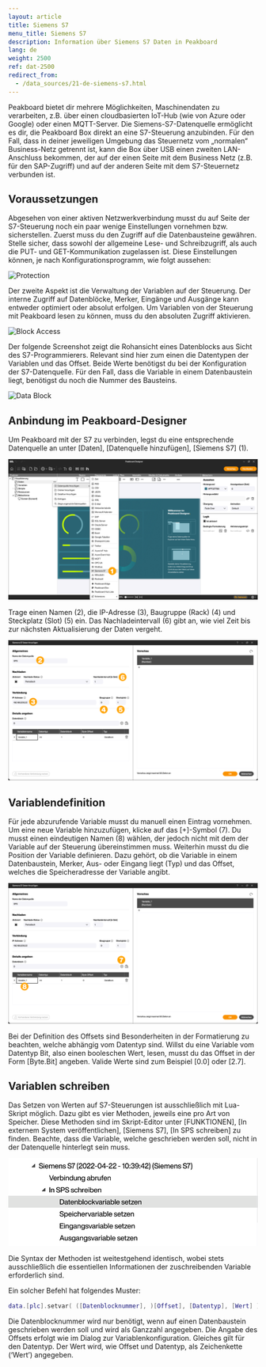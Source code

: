 ```yaml
---
layout: article
title: Siemens S7
menu_title: Siemens S7
description: Information über Siemens S7 Daten in Peakboard
lang: de
weight: 2500
ref: dat-2500
redirect_from:
  - /data_sources/21-de-siemens-s7.html
---
```


Peakboard bietet dir mehrere Möglichkeiten, Maschinendaten zu verarbeiten, z.B. über einen cloudbasierten IoT-Hub (wie von Azure oder Google) oder einen MQTT-Server. Die Siemens-S7-Datenquelle ermöglicht es dir, die Peakboard Box direkt an eine S7-Steuerung anzubinden. Für den Fall, dass in deiner jeweiligen Umgebung das Steuernetz vom „normalen“ Business-Netz getrennt ist, kann die Box über USB einen zweiten LAN-Anschluss bekommen, der auf der einen Seite mit dem Business Netz (z.B. für den SAP-Zugriff) und auf der anderen Seite mit dem S7-Steuernetz verbunden ist.

## Voraussetzungen

Abgesehen von einer aktiven Netzwerkverbindung musst du auf Seite der S7-Steuerung noch ein paar wenige Einstellungen vornehmen bzw. sicherstellen. Zuerst muss du den Zugriff auf die Datenbausteine gewähren. Stelle sicher, dass sowohl der allgemeine Lese- und Schreibzugriff, als auch die PUT- und GET-Kommunikation zugelassen ist. Diese Einstellungen können, je nach Konfigurationsprogramm, wie folgt aussehen:

![Protection](/assets/images/data-sources/siemens-s7/datenquelle-s7-00-protection.png)

Der zweite Aspekt ist die Verwaltung der Variablen auf der Steuerung. Der interne Zugriff auf Datenblöcke, Merker, Eingänge und Ausgänge kann entweder optimiert oder absolut erfolgen. Um Variablen von der Steuerung mit Peakboard lesen zu können, muss du den absoluten Zugriff aktivieren.

![Block Access](/assets/images/data-sources/siemens-s7/datenquelle-s7-01-block-access.png)

Der folgende Screenshot zeigt die Rohansicht eines Datenblocks aus Sicht des S7-Programmierers. Relevant sind hier zum einen die Datentypen der Variablen und das Offset. Beide Werte benötigst du bei der Konfiguration der S7-Datenquelle. Für den Fall, dass die Variable in einem Datenbaustein liegt, benötigst du noch die Nummer des Bausteins.

![Data Block](/assets/images/data-sources/siemens-s7/datenquelle-s7-02-data-block.png)

## Anbindung im Peakboard-Designer

Um Peakboard mit der S7 zu verbinden, legst du eine entsprechende Datenquelle an unter [Daten], [Datenquelle hinzufügen], [Siemens S7] (1).

![Datenquelle hinzufügen](/assets/images/data-sources/siemens-s7/de_s7_add-datasource.png)

Trage einen Namen (2), die IP-Adresse (3), Baugruppe (Rack) (4) und Steckplatz (Slot) (5) ein. Das Nachladeintervall (6) gibt an, wie viel Zeit bis zur nächsten Aktualisierung der Daten vergeht.

![Datenquelle konfigurieren](/assets/images/data-sources/siemens-s7/de_s7_configure-datasource.png)

## Variablendefinition

Für jede abzurufende Variable musst du manuell einen Eintrag vornehmen. Um eine neue Variable hinzuzufügen, klicke auf das [+]-Symbol (7). Du musst einen eindeutigen Namen (8) wählen, der jedoch nicht mit dem der Variable auf der Steuerung übereinstimmen muss. Weiterhin musst du die Position der Variable definieren. Dazu gehört, ob die Variable in einem Datenbaustein, Merker, Aus- oder Eingang liegt (Typ) und das Offset, welches die Speicheradresse der Variable angibt.

![Variable hinzufügen](/assets/images/data-sources/siemens-s7/de_s7_add-variable.png)

Bei der Definition des Offsets sind Besonderheiten in der Formatierung zu beachten, welche abhängig vom Datentyp sind. Willst du eine Variable vom Datentyp Bit, also einen booleschen Wert, lesen, musst du das Offset in der Form [Byte.Bit] angeben. Valide Werte sind zum Beispiel [0.0] oder [2.7].

## Variablen schreiben

Das Setzen von Werten auf S7-Steuerungen ist ausschließlich mit Lua-Skript möglich. Dazu gibt es vier Methoden, jeweils eine pro Art von Speicher. Diese Methoden sind im Skript-Editor unter [FUNKTIONEN], [In externem System veröffentlichen], [Siemens S7], [In SPS schreiben] zu finden.
Beachte, dass die Variable, welche geschrieben werden soll, nicht in der Datenquelle hinterlegt sein muss.

![Variablen schreiben](/assets/images/data-sources/siemens-s7/de_s7_write-variable.png)

Die Syntax der Methoden ist weitestgehend identisch, wobei stets ausschließlich die essentiellen Informationen der zuschreibenden Variable erforderlich sind.

Ein solcher Befehl hat folgendes Muster:

```lua
data.[plc].setvar( ([Datenblocknummer], )[Offset], [Datentyp], [Wert] )
```

Die Datenblocknummer wird nur benötigt, wenn auf einen Datenbaustein geschrieben werden soll und wird als Ganzzahl angegeben. Die Angabe des Offsets erfolgt wie im Dialog zur Variablenkonfiguration. Gleiches gilt für den Datentyp. Der Wert wird, wie Offset und Datentyp, als Zeichenkette (‘Wert’) angegeben.
